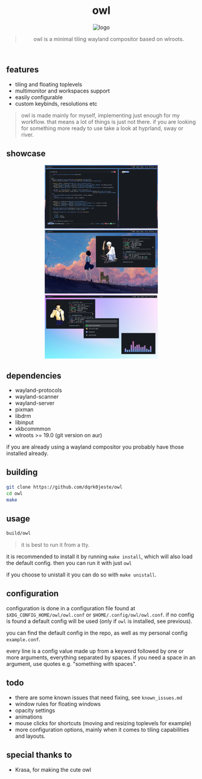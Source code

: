 <div align="center">
<h1>owl</h1>

<img src="assets/logo.png" alt="logo" width="300">

> owl is a minimal tiling wayland compositor based on wlroots.
</div>

<br>

## features
- tiling and floating toplevels
- multimonitor and workspaces support
- easily configurable
- custom keybinds, resolutions etc

> owl is made mainly for myself, implementing just enough for my workflow. that means a lot of things is just not there. if you are looking for something more ready to use take a look at hyprland, sway or river. 

## showcase

<div align="center">

<img src="assets/showcase-1.png" alt="logo" width="300">
<img src="assets/showcase-2.png" alt="logo" width="300">
<img src="assets/showcase-3.png" alt="logo" width="300">

</div>

## dependencies
- wayland-protocols
- wayland-scanner
- wayland-server
- pixman
- libdrm
- libinput
- xkbcommmon
- wlroots >= 19.0 (git version on aur)

if you are already using a wayland compositor you probably have those installed already.

## building

```bash
git clone https://github.com/dqrk0jeste/owl
cd owl
make
```

## usage

```bash
build/owl
```

> it is best to run it from a tty.

it is recommended to install it by running `make install`, which will also load the default config. then you can run it with just `owl`

if you choose to unistall it you can do so with `make unistall`.

## configuration

configuration is done in a configuration file found at `$XDG_CONFIG_HOME/owl/owl.conf` or `$HOME/.config/owl/owl.conf`. if no config is found a default config will be used (only if `owl` is installed, see previous).

you can find the default config in the repo, as well as my personal config `example.conf`.

every line is a config value made up from a keyword followed by one or more arguments, everything separated by spaces. if you need a space in an argument, use quotes e.g. "something with spaces".

## todo
- there are some known issues that need fixing, see `known_issues.md`
- window rules for floating windows
- opacity settings
- animations
- mouse clicks for shortcuts (moving and resizing toplevels for example)
- more configuration options, mainly when it comes to tiling capabilities and layouts.

## special thanks to
- Krasa, for making the cute owl
